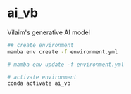 # ai_vb
Vilaim's  generative AI model


```bash
## create environment
mamba env create -f environment.yml

# mamba env update -f environment.yml

# activate environment
conda activate ai_vb

```